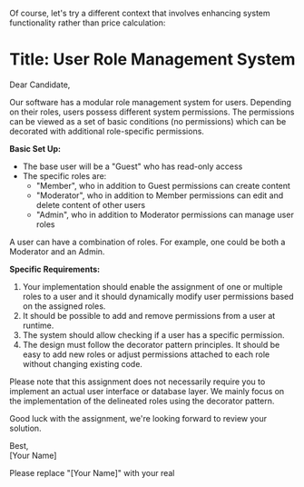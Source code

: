 Of course, let's try a different context that involves enhancing system functionality rather than price calculation:

# Title: User Role Management System

Dear Candidate,

Our software has a modular role management system for users. Depending on their roles, users possess different system permissions. The permissions can be viewed as a set of basic conditions (no permissions) which can be decorated with additional role-specific permissions.

**Basic Set Up:**

- The base user will be a "Guest" who has read-only access
- The specific roles are:
    - "Member", who in addition to Guest permissions can create content
    - "Moderator", who in addition to Member permissions can edit and delete content of other users
    - "Admin", who in addition to Moderator permissions can manage user roles

A user can have a combination of roles. For example, one could be both a Moderator and an Admin.

**Specific Requirements:**

1. Your implementation should enable the assignment of one or multiple roles to a user and it should dynamically modify user permissions based on the assigned roles.
2. It should be possible to add and remove permissions from a user at runtime.
3. The system should allow checking if a user has a specific permission.
4. The design must follow the decorator pattern principles. It should be easy to add new roles or adjust permissions attached to each role without changing existing code.

Please note that this assignment does not necessarily require you to implement an actual user interface or database layer. We mainly focus on the implementation of the delineated roles using the decorator pattern.

Good luck with the assignment, we're looking forward to review your solution.

Best,  
[Your Name]

Please replace "[Your Name]" with your real
